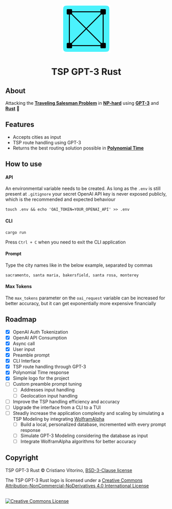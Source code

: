 <p align="center">
    <img src="https://raw.githubusercontent.com/cristianovitorino/tsp-gpt-rust/main/icon.png" alt="icon" width="150"/>
</p>

<h1 align="center">
    TSP GPT-3 Rust
</h1>

## About
Attacking the [**Traveling Salesman Problem**](https://en.wikipedia.org/wiki/Travelling_salesman_problem) in [**NP-hard**](https://en.wikipedia.org/wiki/NP-hardness) using [**GPT-3**](https://openai.com/product) and [**Rust**](https://www.rust-lang.org/) 🦀

## Features
- Accepts cities as input
- TSP route handling using GPT-3
- Returns the best routing solution possible in [**Polynomial Time**](https://mathworld.wolfram.com/PolynomialTime.html)

## How to use
#### API
An environmental variable needs to be created. As long as the `.env` is still present at `.gitignore` your secret OpenAI API key is never exposed publicly, which is the recommended and expected behaviour
```
touch .env && echo 'OAI_TOKEN=YOUR_OPENAI_API' >> .env
```

#### CLI
```
cargo run
```
Press `Ctrl + C` when you need to exit the CLI application

#### Prompt
Type the city names like in the below example, separated by commas
```
sacramento, santa maria, bakersfield, santa rosa, monterey
```
#### Max Tokens
The `max_tokens` parameter on the `oai_request` variable can be increased for better accuracy, but it can get exponentially more expensive financially

## Roadmap
- [x] OpenAI Auth Tokenization
- [x] OpenAI API Consumption
- [x] Async call
- [x] User input
- [x] Preamble prompt
- [x] CLI Interface
- [x] TSP route handling through GPT-3
- [x] Polynomial Time response
- [x] Simple logo for the project
- [ ] Custom preamble prompt tuning
    - [ ] Addresses input handling
    - [ ] Geolocation input handling
- [ ] Improve the TSP handling efficiency and accuracy
- [ ] Upgrade the interface from a CLI to a TUI
- [ ] Steadly increase the application complexity and scaling by simulating a TSP Modeling by integrating [WolframAlpha](https://www.wolframalpha.com/)
    - [ ] Build a local, personalized database, incremented with every prompt response
    - [ ] Simulate GPT-3 Modeling considering the database as input
    - [ ] Integrate WolframAlpha algorithms for better accuracy

## Copyright

TSP GPT-3 Rust © Cristiano Vitorino, [BSD-3-Clause license](https://opensource.org/licenses/BSD-3-Clause)


<div>
The TSP GPT-3 Rust logo is licensed under a <a rel="license" href="http://creativecommons.org/licenses/by-nc-nd/4.0/">Creative Commons Attribution-NonCommercial-NoDerivatives 4.0 International License</a>

<br/><a rel="license" href="http://creativecommons.org/licenses/by-nc-nd/4.0/"><img alt="Creative Commons License" style="border-width:0" src="https://licensebuttons.net/l/by-nc-nd/4.0/88x31.png" /></a>
</div>
